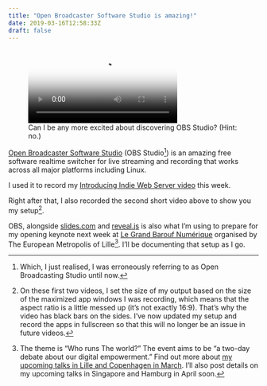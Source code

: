 ```yaml
---
title: "Open Broadcaster Software Studio is amazing!"
date: 2019-03-16T12:58:33Z
draft: false
---
```


<figure>
    <video controls poster='https://i.vimeocdn.com/video/768082747.jpg?mw=2100&mh=1112&q=70'>
      <source src='https://player.vimeo.com/external/324596330.m3u8?s=4baf2708816ab7e82cbe874890f13aacdd2a8f1c' type='video/mp4'>
      <source src='https://player.vimeo.com/external/324596330.hd.mp4?s=7a42340ef1d83dc4c78b92d354d8fcece6ae2052&profile_id=175' type='video/mp4'>
    </video>
    <figcaption>Can I be any more excited about discovering OBS Studio? (Hint: no.)</figcaption>
</figure>

[Open Broadcaster Software Studio](https://obsproject.com/) (OBS Studio[^1]) is an amazing free software realtime switcher for live streaming and recording that works across all major platforms including Linux.

I used it to record my [Introducing Indie Web Server video](/2019/03/14/introducing-indie-web-server-video/) this week.

Right after that, I also recorded the second short video above to show you my setup[^2].

OBS, alongside [slides.com](https://slides.com/) and [reveal.js](https://revealjs.com/#/) is also what I’m using to prepare for my opening keynote next week at [Le Grand Barouf Numérique](https://www.legrandbarouf.fr/) organised by The European Metropolis of Lille[^3]. I’ll be documenting that setup as I go.

[^1]: Which, I just realised, I was erroneously referring to as Open Broadcasting Studio until now.

[^2]: On these first two videos, I set the size of my output based on the size of the maximized app windows I was recording, which means that the aspect ratio is a little messed up (it’s not exactly 16:9). That’s why the video has black bars on the sides. I’ve now updated my setup and record the apps in fullscreen so that this will no longer be an issue in future videos.

[^3]: The theme is “Who runs The world?” The event aims to be “a two-day debate about our digital empowerment.” Find out more about [my upcoming talks in Lille and Copenhagen in March](https://www.ar.al/2019/03/07/upcoming-talks-march/). I’ll also post details on my upcoming talks in Singapore and Hamburg in April soon.
